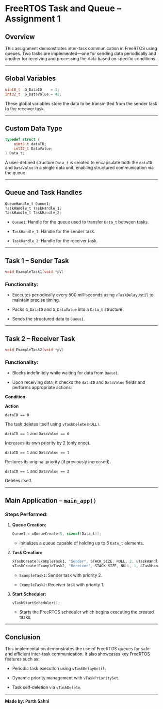

# **FreeRTOS Task and Queue – Assignment 1**

## **Overview**

This assignment demonstrates inter-task communication in FreeRTOS using queues. Two tasks are implemented—one for sending data periodically and another for receiving and processing the data based on specific conditions.

----------

## **Global Variables**

```c
uint8_t  G_DataID    = 1;
int32_t  G_DataValue = 42;

```

These global variables store the data to be transmitted from the sender task to the receiver task.

----------

## **Custom Data Type**

```c
typedef struct {
    uint8_t dataID;
    int32_t DataValue;
} Data_t;

```

A user-defined structure `Data_t` is created to encapsulate both the `dataID` and `DataValue` in a single data unit, enabling structured communication via the queue.

----------

## **Queue and Task Handles**

```c
QueueHandle_t Queue1;
TaskHandle_t TaskHandle_1;
TaskHandle_t TaskHandle_2;

```

-   `Queue1`: Handle for the queue used to transfer `Data_t` between tasks.
    
-   `TaskHandle_1`: Handle for the sender task.
    
-   `TaskHandle_2`: Handle for the receiver task.
    

----------

## **Task 1 – Sender Task**

```c
void ExampleTask1(void *pV)

```

### **Functionality:**

-   Executes periodically every 500 milliseconds using `vTaskDelayUntil` to maintain precise timing.
    
-   Packs `G_DataID` and `G_DataValue` into a `Data_t` structure.
    
-   Sends the structured data to `Queue1`.
    

----------

## **Task 2 – Receiver Task**

```c
void ExampleTask2(void *pV)

```

### **Functionality:**

-   Blocks indefinitely while waiting for data from `Queue1`.
    
-   Upon receiving data, it checks the `dataID` and `DataValue` fields and performs appropriate actions:
    

**Condition**

**Action**

`dataID == 0`

The task deletes itself using `vTaskDelete(NULL)`.

`dataID == 1` and `DataValue == 0`

Increases its own priority by 2 (only once).

`dataID == 1` and `DataValue == 1`

Restores its original priority (if previously increased).

`dataID == 1` and `DataValue == 2`

Deletes itself.

----------

## **Main Application – `main_app()`**

### **Steps Performed:**

1.  **Queue Creation:**
    
    ```c
    Queue1 = xQueueCreate(5, sizeof(Data_t));
    
    ```
    
    -   Initializes a queue capable of holding up to 5 `Data_t` elements.
        
2.  **Task Creation:**
    
    ```c
    xTaskCreate(ExampleTask1, "Sender", STACK_SIZE, NULL, 2, &TaskHandle_1);
    xTaskCreate(ExampleTask2, "Receiver", STACK_SIZE, NULL, 1, &TaskHandle_2);
    
    ```
    
    -   `ExampleTask1`: Sender task with priority 2.
        
    -   `ExampleTask2`: Receiver task with priority 1.
        
3.  **Start Scheduler:**
    
    ```c
    vTaskStartScheduler();
    
    ```
    
    -   Starts the FreeRTOS scheduler which begins executing the created tasks.
        

----------

## **Conclusion**

This implementation demonstrates the use of FreeRTOS queues for safe and efficient inter-task communication. It also showcases key FreeRTOS features such as:

-   Periodic task execution using `vTaskDelayUntil`.
    
-   Dynamic priority management with `vTaskPrioritySet`.
    
-   Task self-deletion via `vTaskDelete`.
    
  
----------
**Made by: Parth Sahni**

